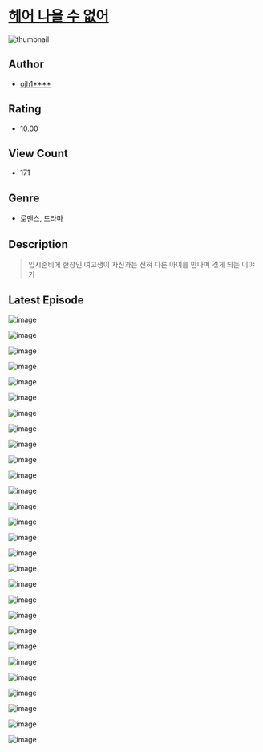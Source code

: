 # [헤어 나올 수 없어](https://comic.naver.com/challenge/list?titleId=810856)
![thumbnail](https://image-comic.pstatic.net/user_contents_data/challenge_comic/2023/05/24/325981/upload_4122873060501502260_480x623.jpeg)

## Author
- [ojh1****](https://comic.naver.com/artistTitle?id=325981)

## Rating
- 10.00

## View Count
- 171

## Genre
- 로맨스, 드라마

## Description
> 입시준비에 한창인 여고생이 자신과는 전혀 다른 아이를 만나며 겪게 되는 이야기


## Latest Episode
![image](https://image-comic.pstatic.net/user_contents_data/challenge_comic/2023/05/25/325981/upload_3775253865217538401.jpeg)

![image](https://image-comic.pstatic.net/user_contents_data/challenge_comic/2023/05/24/325981/upload_7089335636015539814.jpeg)

![image](https://image-comic.pstatic.net/user_contents_data/challenge_comic/2023/05/24/325981/upload_7077746990408415289.jpeg)

![image](https://image-comic.pstatic.net/user_contents_data/challenge_comic/2023/05/24/325981/upload_7233961213043093814.jpeg)

![image](https://image-comic.pstatic.net/user_contents_data/challenge_comic/2023/05/24/325981/upload_3545006230444651110.jpeg)

![image](https://image-comic.pstatic.net/user_contents_data/challenge_comic/2023/05/24/325981/upload_3991941007447253349.jpeg)

![image](https://image-comic.pstatic.net/user_contents_data/challenge_comic/2023/05/24/325981/upload_7162240055889716279.jpeg)

![image](https://image-comic.pstatic.net/user_contents_data/challenge_comic/2023/05/24/325981/upload_7004052008070243939.jpeg)

![image](https://image-comic.pstatic.net/user_contents_data/challenge_comic/2023/05/24/325981/upload_3991096613474022753.jpeg)

![image](https://image-comic.pstatic.net/user_contents_data/challenge_comic/2023/05/24/325981/upload_3906981761249720675.jpeg)

![image](https://image-comic.pstatic.net/user_contents_data/challenge_comic/2023/05/24/325981/upload_3630238172840538213.jpeg)

![image](https://image-comic.pstatic.net/user_contents_data/challenge_comic/2023/05/24/325981/upload_3474638374486422837.jpeg)

![image](https://image-comic.pstatic.net/user_contents_data/challenge_comic/2023/05/24/325981/upload_3990806328610273123.jpeg)

![image](https://image-comic.pstatic.net/user_contents_data/challenge_comic/2023/05/24/325981/upload_4121691067569812835.jpeg)

![image](https://image-comic.pstatic.net/user_contents_data/challenge_comic/2023/05/24/325981/upload_4063429257147726135.jpeg)

![image](https://image-comic.pstatic.net/user_contents_data/challenge_comic/2023/05/24/325981/upload_7077745894433831012.jpeg)

![image](https://image-comic.pstatic.net/user_contents_data/challenge_comic/2023/05/24/325981/upload_3761404223497200740.jpeg)

![image](https://image-comic.pstatic.net/user_contents_data/challenge_comic/2023/05/24/325981/upload_4049921773228221240.jpeg)

![image](https://image-comic.pstatic.net/user_contents_data/challenge_comic/2023/05/24/325981/upload_4062637436993876578.jpeg)

![image](https://image-comic.pstatic.net/user_contents_data/challenge_comic/2023/05/24/325981/upload_7365978285649639780.jpeg)

![image](https://image-comic.pstatic.net/user_contents_data/challenge_comic/2023/05/24/325981/upload_3977067037535122786.jpeg)

![image](https://image-comic.pstatic.net/user_contents_data/challenge_comic/2023/05/24/325981/upload_3630244765551112502.jpeg)

![image](https://image-comic.pstatic.net/user_contents_data/challenge_comic/2023/05/24/325981/upload_7161626524841894500.jpeg)

![image](https://image-comic.pstatic.net/user_contents_data/challenge_comic/2023/05/24/325981/upload_4051099354526868325.jpeg)

![image](https://image-comic.pstatic.net/user_contents_data/challenge_comic/2023/05/24/325981/upload_3487246500179030627.jpeg)

![image](https://image-comic.pstatic.net/user_contents_data/challenge_comic/2023/05/24/325981/upload_3761176610869634617.jpeg)

![image](https://image-comic.pstatic.net/user_contents_data/challenge_comic/2023/05/24/325981/upload_4063148704903947320.jpeg)

![image](https://image-comic.pstatic.net/user_contents_data/challenge_comic/2023/05/24/325981/upload_7233735614732382261.jpeg)
